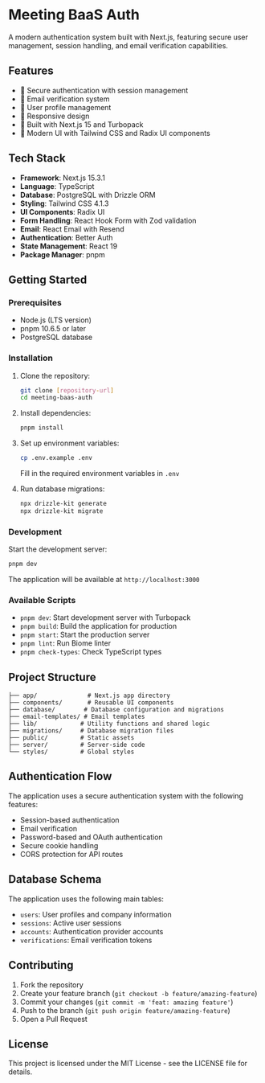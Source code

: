# Meeting BaaS Auth

A modern authentication system built with Next.js, featuring secure user management, session handling, and email verification capabilities.

## Features

- 🔐 Secure authentication with session management
- 📧 Email verification system
- 👤 User profile management
- 📱 Responsive design
- 🚀 Built with Next.js 15 and Turbopack
- 🎨 Modern UI with Tailwind CSS and Radix UI components

## Tech Stack

- **Framework**: Next.js 15.3.1
- **Language**: TypeScript
- **Database**: PostgreSQL with Drizzle ORM
- **Styling**: Tailwind CSS 4.1.3
- **UI Components**: Radix UI
- **Form Handling**: React Hook Form with Zod validation
- **Email**: React Email with Resend
- **Authentication**: Better Auth
- **State Management**: React 19
- **Package Manager**: pnpm

## Getting Started

### Prerequisites

- Node.js (LTS version)
- pnpm 10.6.5 or later
- PostgreSQL database

### Installation

1. Clone the repository:
   ```bash
   git clone [repository-url]
   cd meeting-baas-auth
   ```

2. Install dependencies:
   ```bash
   pnpm install
   ```

3. Set up environment variables:
   ```bash
   cp .env.example .env
   ```
   Fill in the required environment variables in `.env`

4. Run database migrations:
   ```bash
   npx drizzle-kit generate
   npx drizzle-kit migrate
   ```

### Development

Start the development server:
```bash
pnpm dev
```

The application will be available at `http://localhost:3000`

### Available Scripts

- `pnpm dev`: Start development server with Turbopack
- `pnpm build`: Build the application for production
- `pnpm start`: Start the production server
- `pnpm lint`: Run Biome linter
- `pnpm check-types`: Check TypeScript types

## Project Structure

```
├── app/              # Next.js app directory
├── components/       # Reusable UI components
├── database/        # Database configuration and migrations
├── email-templates/ # Email templates
├── lib/            # Utility functions and shared logic
├── migrations/     # Database migration files
├── public/         # Static assets
├── server/         # Server-side code
└── styles/         # Global styles
```

## Authentication Flow

The application uses a secure authentication system with the following features:

- Session-based authentication
- Email verification
- Password-based and OAuth authentication
- Secure cookie handling
- CORS protection for API routes

## Database Schema

The application uses the following main tables:

- `users`: User profiles and company information
- `sessions`: Active user sessions
- `accounts`: Authentication provider accounts
- `verifications`: Email verification tokens

## Contributing

1. Fork the repository
2. Create your feature branch (`git checkout -b feature/amazing-feature`)
3. Commit your changes (`git commit -m 'feat: amazing feature'`)
4. Push to the branch (`git push origin feature/amazing-feature`)
5. Open a Pull Request

## License

This project is licensed under the MIT License - see the LICENSE file for details.
